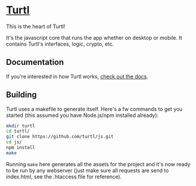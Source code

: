 [Turtl](https://turtl.it/)
==========================

This is the heart of Turtl!

It's the javascript core that runs the app whether on desktop or mobile. It
contains Turtl's interfaces, logic, crypto, etc.

## Documentation

If you're interested in how Turtl works, [check out the docs](https://turtl.it/docs).

## Building

Turtl uses a makefile to generate itself. Here's a fw commands to get you started
(this assumed you have Node.js/npm installed already):

```bash
mkdir turtl
cd turtl/
git clone https://github.com/turtl/js.git
cd js/
npm install
make
```

Running `make` here generates all the assets for the project and it's now ready
to be run by any webserver (just make sure all requests are send to index.html,
see the .htaccess file for reference).

